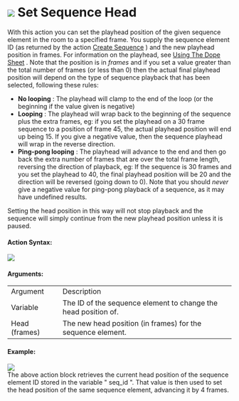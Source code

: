 #  ![](https://gms.magecorn.com/Manual/assets/Images/Scripting_Reference/Drag_And_Drop/Reference/Sequences/i_sequence_set_head.png) Set Sequence Head

With this action you can set the playhead position of the given sequence
element in the room to a specified frame. You supply the sequence
element ID (as returned by the action [Create
Sequence](Create_Sequence_Element) ) and the new playhead position
in frames. For information on the playhead, see [Using The Dope
Sheet](../../../The_Asset_Editors/Sequence_Properties/Using_The_Dope_Sheet)
. Note that the position is in *frames* and if you set a value greater
than the total number of frames (or less than 0) then the actual final
playhead position will depend on the type of sequence playback that has
been selected, following these rules:

-   **No looping** : The playhead will clamp to the end of the loop (or
    the beginning if the value given is negative)
-   **Looping** : The playhead will wrap back to the beginning of the
    sequence plus the extra frames, eg: if you set the playhead on a 30
    frame sequence to a position of frame 45, the actual playhead
    position will end up being 15. If you give a negative value, then
    the sequence playhead will wrap in the reverse direction.
-   **Ping-pong looping** : The playhead will advance to the end and
    then go back the extra number of frames that are over the total
    frame length, reversing the direction of playback, eg: If the
    sequence is 30 frames and you set the playhead to 40, the final
    playhead position will be 20 and the direction will be reversed
    (going down to 0). Note that you should *never* give a negative
    value for ping-pong playback of a sequence, as it may have undefined
    results.

Setting the head position in this way will not stop playback and the
sequence will simply continue from the new playhead position unless it
is paused.

#### Action Syntax:

  
![](https://gms.magecorn.com/Manual/assets/Images/Scripting_Reference/Drag_And_Drop/Reference/Sequences/a_sequence_set_head.png)  

#### Arguments:

|               |                                                                |
|---------------|----------------------------------------------------------------|
| Argument      | Description                                                    |
| Variable      | The ID of the sequence element to change the head position of. |
| Head (frames) | The new head position (in frames) for the sequence element.    |

#### Example:

  
![](https://gms.magecorn.com/Manual/assets/Images/Scripting_Reference/Drag_And_Drop/Reference/Sequences/e_sequence_head.png)  
The above action block retrieves the current head position of the
sequence element ID stored in the variable " seq_id ". That value is
then used to set the head position of the same sequence element,
advancing it by 4 frames.
